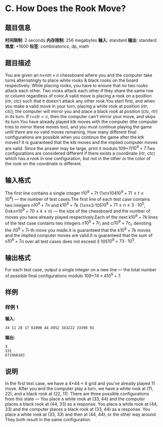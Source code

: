 # C. How Does the Rook Move?

## 题目信息

**时间限制**: 2 seconds
**内存限制**: 256 megabytes
**输入**: standard
**输出**: standard
**难度**: *1600
**标签**: combinatorics, dp, math

## 题目描述

You are given an n×n$t$$n \times n$ chessboard where you and the computer take turns alternatingly to place white rooks & black rooks on the board respectively. While placing rooks, you have to ensure that no two rooks attack each other. Two rooks attack each other if they share the same row or column regardless of color.A valid move is placing a rook on a position (r$t$$r$, c$t$$c$) such that it doesn't attack any other rook.You start first, and when you make a valid move in your turn, placing a white rook at position (r$t$$r$, c$t$$c$), the computer will mirror you and place a black rook at position (c$t$$c$, r$t$$r$) in its turn. If r=c$t$$r = c$, then the computer can't mirror your move, and skips its turn.You have already played k$t$$k$ moves with the computer (the computer tries to mirror these moves too), and you must continue playing the game until there are no valid moves remaining. How many different final configurations are possible when you continue the game after the k$t$$k$ moves? It is guaranteed that the k$t$$k$ moves and the implied computer moves are valid. Since the answer may be large, print it modulo 109+7$t$$10^9+7$.Two configurations are considered different if there exists a coordinate (r$t$$r$, c$t$$c$) which has a rook in one configuration, but not in the other or the color of the rook on the coordinate is different.

## 输入格式

The first line contains a single integer t$10^9+7$$t$ (1≤t≤104$10^9+7$$1 \leq t \leq 10^4$) — the number of test cases.The first line of each test case contains two integers n$10^9+7$$n$ and k$10^9+7$$k$ (1≤n≤3⋅105$10^9+7$$1 \leq n \leq 3 \cdot 10^5$, 0≤k≤n$10^9+7$$0 \leq k \leq n$) — the size of the chessboard and the number of moves you have already played respectively.Each of the next k$10^9+7$$k$ lines of the test case contains two integers ri$10^9+7$$r_i$ and ci$10^9+7$$c_i$, denoting the i$10^9+7$$i$-th move you made.It is guaranteed that the k$10^9+7$$k$ moves and the implied computer moves are valid.It is guaranteed that the sum of n$10^9+7$$n$ over all test cases does not exceed 3⋅105$10^9+7$$3 \cdot 10^5$.

## 输出格式

For each test case, output a single integer on a new line — the total number of possible final configurations modulo 109+7$4 \times 4$$10^9+7$.

## 样例

### 样例 1

**输入:**
```
34 11 28 17 61000 44 4952 343222 33390 91
```

**输出:**
```
3
331
671968183
```

## 说明

In the first test case, we have a 4×4$4 \times 4$ grid and you've already played 1$1$ move. After you and the computer play a turn, we have a white rook at (1$1$, 2$2$), and a black rook at (2$2$, 1$1$). There are three possible configurations from this state — You place a white rook at (3$3$, 4$4$) and the computer places a black rook at (4$4$, 3$3$) as a response. You place a white rook at (4$4$, 3$3$) and the computer places a black rook at (3$3$, 4$4$) as a response. You place a white rook at (3$3$, 3$3$) and then at (4$4$, 4$4$), or the other way around. They both result in the same configuration.
